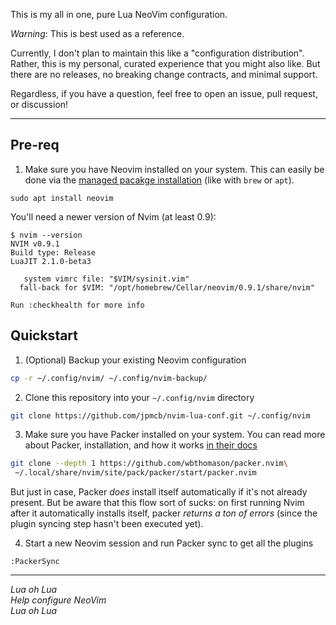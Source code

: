This is my all in one, pure Lua NeoVim configuration.

_Warning_: This is best used as a reference.

Currently, I don't plan to maintain this like a "configuration distribution".
Rather, this is my personal, curated experience that you might also like.
But there are no releases, no breaking change contracts, and minimal support.

Regardless, if you have a question, feel free to open an issue, pull request, or discussion!

---

## Pre-req

1. Make sure you have Neovim installed on your system. This can easily be done
via the [managed pacakge installation](https://github.com/neovim/neovim/wiki/Installing-Neovim) (like with `brew` or `apt`).

```
sudo apt install neovim
```

You'll need a newer version of Nvim (at least 0.9):
```
$ nvim --version
NVIM v0.9.1
Build type: Release
LuaJIT 2.1.0-beta3

   system vimrc file: "$VIM/sysinit.vim"
  fall-back for $VIM: "/opt/homebrew/Cellar/neovim/0.9.1/share/nvim"

Run :checkhealth for more info

```

## Quickstart

1. (Optional) Backup your existing Neovim configuration

```sh
cp -r ~/.config/nvim/ ~/.config/nvim-backup/
```

2. Clone this repository into your `~/.config/nvim` directory

```sh
git clone https://github.com/jpmcb/nvim-lua-conf.git ~/.config/nvim
```

3. Make sure you have Packer installed on your system. You can read more about
Packer, installation, and how it works [in their docs](https://github.com/wbthomason/packer.nvim)

```sh
git clone --depth 1 https://github.com/wbthomason/packer.nvim\
 ~/.local/share/nvim/site/pack/packer/start/packer.nvim
```

But just in case, Packer _does_ install itself automatically if it's not already present.
But be aware that this flow sort of sucks: on first running Nvim after it automatically installs itself,
packer _returns a ton of errors_ (since the plugin syncing step hasn't been executed yet).

4. Start a new Neovim session and run Packer sync to get all the plugins

```
:PackerSync
```
---

_Lua oh Lua  
Help configure NeoVim  
Lua oh Lua_  

